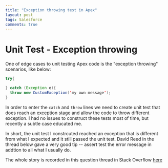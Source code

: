 ```yaml
---
title: "Exception throwing test in Apex"
layout: post
tags: Salesforce
comments: true
---
```


# Unit Test - Exception throwing

One of edge cases to unit testing Apex code is the "exception throwing" scenarios, like below:

```java
try{

} catch (Exception e){
  throw new CustomException('my own message');
}
```

In order to enter the `catch` and `throw` lines we need to create unit test that does reach an exception stage and allow the code to throw different exception. I had no issues to construct these tests most of time, but recently a subtle case educated me.

In short, the unit test I constrcuted reached an exception that is different from what I expected and it still passed the unit test. David Reed in the thread below gave a very good tip -- assert test the error message in addtion to all what I usually do.

The whole story is recorded in this question thread in Stack Overflow [here](https://salesforce.stackexchange.com/questions/244800/code-coverage-not-cover-fully-cover-block-in-unit-test/244801#244801)

